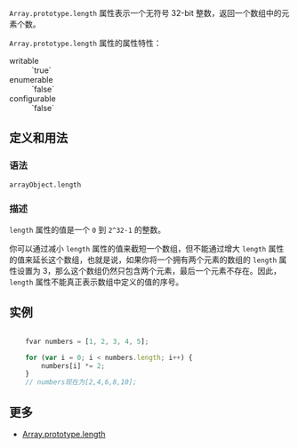 `Array.prototype.length` 属性表示一个无符号 32-bit 整数，返回一个数组中的元素个数。

`Array.prototype.length` 属性的属性特性：

<dl class="dl-horizontal">

<dt>writable</dt>

<dd>`true`</dd>

<dt>enumerable</dt>

<dd>`false`</dd>

<dt>configurable</dt>

<dd>`false`</dd>

</dl>

## 定义和用法

### 语法

`arrayObject.length`

### 描述

`length` 属性的值是一个 `0` 到 `2^32-1` 的整数。

你可以通过减小 `length` 属性的值来截短一个数组，但不能通过增大 `length` 属性的值来延长这个数组，也就是说，如果你将一个拥有两个元素的数组的 `length` 属性设置为 3，那么这个数组仍然只包含两个元素，最后一个元素不存在。因此， `length` 属性不能真正表示数组中定义的值的序号。

## 实例

```javascript

    fvar numbers = [1, 2, 3, 4, 5];

    for (var i = 0; i < numbers.length; i++) {
        numbers[i] *= 2;
    }
    // numbers现在为[2,4,6,8,10];

```

## 更多

*   [Array.prototype.length](https://developer.mozilla.org/zh-CN/docs/Web/JavaScript/Reference/Global_Objects/Array/length)